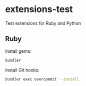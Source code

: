 # extensions-test
Test extensions for Ruby and Python

## Ruby

Install gems:
```sh
bundler
```

Install Git hooks:
```sh
bundler exec overcommit --install
```